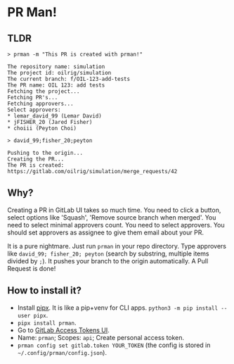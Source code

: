 # PR Man!

## TLDR

```
> prman -m "This PR is created with prman!"

The repository name: simulation
The project id: oilrig/simulation
The current branch: f/OIL-123-add-tests
The PR name: OIL 123: add tests
Fetching the project...
Fetching PR's...
Fetching approvers...
Select approvers:
* lemar_david_99 (Lemar David)
* jFISHER_20 (Jared Fisher)
* choiii (Peyton Choi)

> david_99;fisher_20;peyton

Pushing to the origin...
Creating the PR...
The PR is created:
https://gitlab.com/oilrig/simulation/merge_requests/42
```

## Why?

Creating a PR in GitLab UI takes so much time.
You need to click a button, select options like 'Squash', 'Remove source branch when merged'.
You need to select minimal approvers count.
You need to select approvers.
You should set approvers as assignee to give them email about your PR.

It is a pure nightmare.
Just run `prman` in your repo directory.
Type approvers like `david_99; fisher_20; peyton` (search by substring, multiple items divided by `;`).
It pushes your branch to the origin automatically.
A Pull Request is done!

## How to install it?

* Install [pipx](https://pipxproject.github.io/pipx/).
It is like a pip+venv for CLI apps.
`python3 -m pip install --user pipx`.
* `pipx install prman`.
* Go to [GitLab Access Tokens UI](https://gitlab.com/profile/personal_access_tokens).
* Name: `prman`; Scopes: `api`; Create personal access token.
* `prman config set gitlab.token YOUR_TOKEN` (the config is stored in `~/.config/prman/config.json`).
